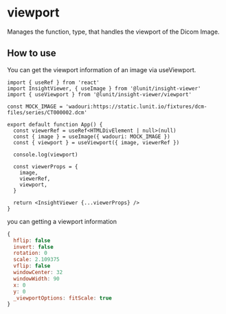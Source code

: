 # viewport

Manages the function, type, that handles the viewport of the Dicom Image.

## How to use

You can get the viewport information of an image via useViewport.

```tsx
import { useRef } from 'react'
import InsightViewer, { useImage } from '@lunit/insight-viewer'
import { useViewport } from '@lunit/insight-viewer/viewport'

const MOCK_IMAGE = 'wadouri:https://static.lunit.io/fixtures/dcm-files/series/CT000002.dcm'

export default function App() {
  const viewerRef = useRef<HTMLDivElement | null>(null)
  const { image } = useImage({ wadouri: MOCK_IMAGE })
  const { viewport } = useViewport({ image, viewerRef })

  console.log(viewport)

  const viewerProps = {
    image,
    viewerRef,
    viewport,
  }

  return <InsightViewer {...viewerProps} />
}
```

you can getting a viewport information

```js
{
  hflip: false
  invert: false
  rotation: 0
  scale: 2.109375
  vflip: false
  windowCenter: 32
  windowWidth: 90
  x: 0
  y: 0
  _viewportOptions: fitScale: true
}
```
